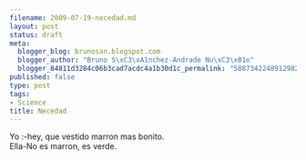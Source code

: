 ```yaml
--- 
filename: 2009-07-19-necedad.md
layout: post
status: draft
meta: 
  blogger_blog: brunosan.blogspot.com
  blogger_author: "Bruno S\xC3\xA1nchez-Andrade Nu\xC3\xB1o"
  blogger_84811d3284c06b3cad7acdc4a1b30d1c_permalink: "5887342248912982658"
published: false
type: post
tags: 
- Science
title: Necedad
---
```

Yo :-hey, que vestido marron mas bonito.<br />Ella-No es marron, es verde.
